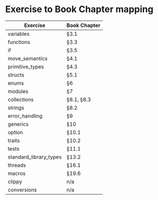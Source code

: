 # Exercise to Book Chapter mapping

| Exercise               | Book Chapter |
|------------------------|--------------|
| variables              | §3.1          | yes
| functions              | §3.3          | yes
| if                     | §3.5          | yes
| move_semantics         | §4.1          | yes
| primitive_types        | §4.3          | yes
| structs                | §5.1          | yes
| enums                  | §6            | yes
| modules                | §7            | yes
| collections            | §8.1, §8.3    | yes
| strings                | §8.2          | yes
| error_handling         | §9            | yes
| generics               | §10           | yes
| option                 | §10.1         | yes
| traits                 | §10.2         | yes
| tests                  | §11.1         | yes
| standard_library_types | §13.2         |
| threads                | §16.1         |
| macros                 | §19.6         |
| clippy                 | n/a           |
| conversions            | n/a           |

